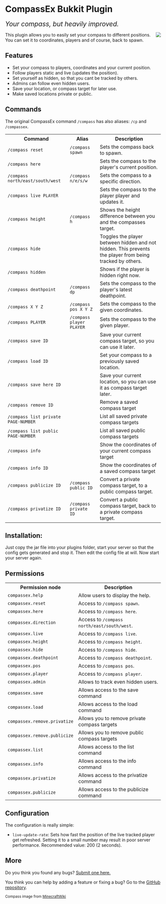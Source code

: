 # CompassEx Bukkit Plugin
_<span style="font-size:150%;">Your compass, but heavily improved.</span>_

<img src="http://dl.dropbox.com/u/8199290/Compass.png" style="float:right;" />

This plugin allows you to easily set your compass to different positions. You can set it to coordinates, players and of course, back to spawn.

## Features

* Set your compass to players, coordinates and your current position.
* Follow players static and live (updates the position).
* Set yourself as hidden, so that you cant be tracked by others.
* Admins can follow even hidden users.
* Save your location, or compass target for later use.
* Make saved locations private or public.

## Commands
The original CompassEx command `/compass` has also aliases: `/cp` and `/compassex`.
<table>
	<tr>
		<th>Command</th><th>Alias</th><th>Description</th>
	</tr>
	<tr>
		<td><code>/compass reset</code></td>
		<td><code>/compass spawn</code></td>
		<td>Sets the compass back to spawn.</td>
	</tr>
	<tr>
		<td><code>/compass here</code></td>
		<td></td>
		<td>Sets the compass to the player's current position.</td>
	</tr>
	<tr>
		<td><code>/compass north/east/south/west</code></td>
		<td><code>/compass n/e/s/w</code></td>
		<td>Sets the compass to a specific direction.</td>
	</tr>
	<tr>
		<td><code>/compass live PLAYER</code></td>
		<td></td>
		<td>Sets the compass to the player player and updates it.</td>
	</tr>
	<tr>
		<td><code>/compass height</code></td>
		<td><code>/compass h</code></td>
		<td>Shows the height difference between you and the compasses target.</td>
	</tr>
	<tr>
		<td><code>/compass hide</code></td>
		<td></td>
		<td>Toggles the player between hidden and not hidden. This prevents the player from being tracked by others.</td>
	</tr>
	<tr>
		<td><code>/compass hidden</code></td>
		<td></td>
		<td>Shows if the player is hidden right now.</td>
	</tr>
	<tr>
		<td><code>/compass deathpoint</code></td>
		<td><code>/compass dp</code></td>
		<td>Sets the compass to the player's latest deathpoint.</td>
	</tr>
	<tr>
		<td><code>/compass X Y Z</code></td>
		<td><code>/compass pos X Y Z</code></td>
		<td>Sets the compass to the given coordinates.</td>
	</tr>
	<tr>
		<td><code>/compass PLAYER</code></td>
		<td><code>/compass player PLAYER</code></td>
		<td>Sets the compass to the given player.</td>
	</tr>
	<tr>
		<td><code>/compass save ID</code></td>
		<td></td>
		<td>Save your current compass target, so you can use it later.</td>
	</tr>
	<tr>
		<td><code>/compass load ID</code></td>
		<td></td>
		<td>Set your compass to a previously saved location.</td>
	</tr>
	<tr>
		<td><code>/compass save here ID</code></td>
		<td></td>
		<td>Save your current location, so you can use it as compass target later.</td>
	</tr>
	<tr>
		<td><code>/compass remove ID</code></td>
		<td></td>
		<td>Remove a saved compass target</td>
	</tr>
	<tr>
		<td><code>/compass list private PAGE-NUMBER</code></td>
		<td></td>
		<td>List all saved private compass targets</td>
	</tr>
	<tr>
		<td><code>/compass list public PAGE-NUMBER</code></td>
		<td></td>
		<td>List all saved public compass targets</td>
	</tr>
	<tr>
		<td><code>/compass info</code></td>
		<td></td>
		<td>Show the coordinates of your current compass target</td>
	</tr>
	<tr>
		<td><code>/compass info ID</code></td>
		<td></td>
		<td>Show the coordinates of a saved compass target</td>
	</tr>
	<tr>
		<td><code>/compass publicize ID</code></td>
		<td><code>/compass public ID</code></td>
		<td>Convert a private compass target, to a public compass target.</td>
	</tr>
	<tr>
		<td><code>/compass privatize ID</code></td>
		<td><code>/compass private ID</code></td>
		<td>Convert a public compass target, back to a private compass target.</td>
	</tr>
</table>

## Installation:

Just copy the jar file into your plugins folder, start your server so that the config gets generated and stop it. Then edit the config file at will. Now start your server again.

## Permissions

<table>
	<tr>
		<th>Permission node</th>
		<th>Description</th>
	</tr>
	<tr>
		<td><code>compassex.help</code></td>
		<td>Allow users to display the help.</td>
	</tr>
	<tr>
		<td><code>compassex.reset</code></td>
		<td>Access to <code>/compass spawn</code>.</td>
	</tr>
	<tr>
		<td><code>compassex.here</code></td>
		<td>Access to <code>/compass here</code>.</td>
	</tr>
	<tr>
		<td><code>compassex.direction</code></td>
		<td>Access to <code>/compass north/east/south/west</code>.</td>
	</tr>
	<tr>
		<td><code>compassex.live</code></td>
		<td>Access to <code>/compass live</code>.</td>
	</tr>
	<tr>
		<td><code>compassex.height</code></td>
		<td>Access to <code>/compass height</code>.</td>
	</tr>
	<tr>
		<td><code>compassex.hide</code></td>
		<td>Access to <code>/compass hide</code>.</td>
	</tr>
	<tr>
		<td><code>compassex.deathpoint</code></td>
		<td>Access to <code>/compass deathpoint</code>.</td>
	</tr>
	<tr>
		<td><code>compassex.pos</code></td>
		<td>Access to <code>/compass pos</code>.</td>
	</tr>
	<tr>
		<td><code>compassex.player</code></td>
		<td>Access to <code>/compass player</code>.</td>
	</tr>
	<tr>
		<td><code>compassex.admin</code></td>
		<td>Allows to track even hidden users.</td>
	</tr>
	<tr>
		<td><code>compassex.save</code></td>
		<td>Allows access to the save command</td>
	</tr>
	<tr>
		<td><code>compassex.load</code></td>
		<td>Allows access to the load command</td>
	</tr>
	<tr>
		<td><code>compassex.remove.privatize</code></td>
		<td>Allows you to remove private compass targets</td>
	</tr>
	<tr>
		<td><code>compassex.remove.publicize</code></td>
		<td>Allows you to remove public compass targets</td>
	</tr>
	<tr>
		<td><code>compassex.list</code></td>
		<td>Allows access to the list command</td>
	</tr>
	<tr>
		<td><code>compassex.info</code></td>
		<td>Allows access to the info command</td>
	</tr>
	<tr>
		<td><code>compassex.privatize</code></td>
		<td>Allows access to the privatize command</td>
	</tr>
	<tr>
		<td><code>compassex.publicize</code></td>
		<td>Allows access to the publicize command</td>
	</tr>
	
</table>

## Configuration
The configuration is really simple:

* `live-update-rate`: Sets how fast the position of the live tracked player get refreshed. Setting it to a small number may result in poor server performance. Recommended value: 200 (2 seconds).

## More

Do you think you found any bugs? [Submit one here.](https://github.com/Philipp15b/minecraft-bukkit-compassex/issues)

You think you can help by adding a feature or fixing a bug? Go to the [GitHub repository](https://github.com/Philipp15b/minecraft-bukkit-compassex).

<small>Compass image from [MinecraftWiki](http://www.minecraftwiki.net/wiki/File:Compass.png)</small>
